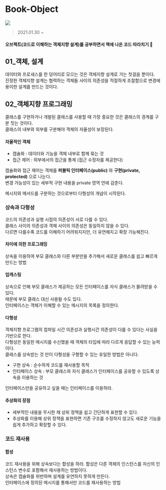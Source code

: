 # Book-Object
![](https://images.velog.io/images/new_wisdom/post/6963f7d6-76c7-44f6-b491-abd40690e08b/image.png)  

> 2021.01.30 ~  

#### 오브젝트(코드로 이해하는 객체지향 설계)를 공부하면서 책에 나온 코드 따라치기 👻

## 01_객체, 설계
데이터와 프로새스를 한 덩어리로 모으는 것은 객체지향 설계로 가는 첫걸음 뿐이다.  
진정한 객체지향 설계는 협력하는 객체들 사이의 의존성을 적절하게 조절함으로 변경에 용이한 설계를 만드는 것이다.

## 02_객체지향 프로그래밍
클래스를 구현하거나 개발된 클래스를 사용할 때 가장 중요한 것은 클래스의 경계를 구분 짓는 것이다.  
클래스의 내부와 외부를 구분해야 객체의 자율성이 보장된다.  

#### 자율적인 객체 
* 캡슐화 : 데이터와 기능을 객체 내부로 함께 묶는 것
* 접근 제어 : 외부에서의 접근을 통제 (접근 수정자를 제공한다)  

캡슐화와 접근 제어는 객체를 **퍼블릭 인터페이스(public)** 와 **구현(private, protected)** 으로 나눈다.  
변경 가능성이 있는 세부적 구현 내용을 private 영역 안에 감춘다.  

메시지와 메서드를 구분하는 것으로부터 다형성의 개념이 시작된다.  

### 상속과 다형성  
코드의 의존성과 실행 시점의 의존성이 서로 다를 수 있다.  
클래스 사이의 의존성과 객체 사이의 의존성은 동일하지 않을 수 있다.   
다르면 다를수록 코드를 이해하기 어려워지지만, 더 유연해지고 확장 가능해진다.  

#### 차이에 의한 프로그래밍
상속을 이용하여 부모 클래스와 다른 부분만을 추가해서 새로운 클래스를 쉽고 빠르게 만드는 방법

#### 업캐스팅
상속으로 인해 부모 클래스가 제공하는 모든 인터페이스를 자식 클래스가 물려받을 수 있다.  
때문에 부모 클래스 대신 사용될 수도 있다.   
인터페이스는 객체가 이해할 수 있는 메시지의 목록을 정의한다.   

#### 다형성  
객체지향 프로그램의 컴파일 시간 의존성과 실행시간 의존성이 다를 수 있다는 사실을 기반으로 한다.   
다형성은 동일한 메시지를 수신했을 때 객체의 타입에 따라 다르게 응답할 수 있는 능력이다.   
클래스를 상속받는 것 만이 다형성을 구형할 수 있는 유일한 방법은 아니다.  

* 구현 상속 : 순수하게 코드를 재사용할 목적  
* 인터페이스 상속 : 부모 클래스와 자식 클래스가 인터페이스를 공유할 수 있도록 상속을 이용하는 것   

인터페이스만을 공유하고 싶을 때는 인터페이스를 이용하라.  

#### 추상화의 장점
* 세부적인 내용을 무시한 채 상위 정책을 쉽고 간단하게 표현할 수 있다.   
* 추상화를 이용해 상위 정책을 표현하면 기존 구조를 수정하지 않고도 새로운 기능을 쉽게 추가하고 확장할 수 있다.  

### 코드 재사용  
#### 합성   
코드 재사용을 위해 상속보다는 합성을 하라.
합성은 다른 객체의 인스턴스를 자신의 인스턴스 변수로 포함해서 재사용하는 방법이다.  
상속은 캡슐화를 위반하며 설계를 유연하지 못하게 만든다.  
인터페이스에 정의된 메시지를 통해서만 코드를 재사용하는 방법  
